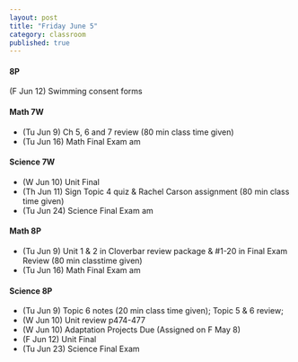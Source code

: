 ```yaml
---
layout: post
title: "Friday June 5"
category: classroom
published: true
---
```

#### 8P
(F Jun 12) Swimming consent forms 

#### Math 7W
* (Tu Jun 9) Ch 5, 6 and 7 review (80 min class time given)
* (Tu Jun 16) Math Final Exam am

#### Science 7W
* (W Jun 10) Unit Final
* (Th Jun 11) Sign Topic 4 quiz & Rachel Carson assignment (80 min class time given)
* (Tu Jun 24) Science Final Exam am

#### Math 8P
* (Tu Jun 9) Unit 1 & 2 in Cloverbar review package & #1-20 in Final Exam Review (80 min classtime given) 
* (Tu Jun 16) Math Final Exam am

#### Science 8P
* (Tu Jun 9) Topic 6 notes (20 min class time given); Topic 5 & 6 review; 
* (W Jun 10) Unit review p474-477
* (W Jun 10) Adaptation Projects Due (Assigned on F May 8)
* (F Jun 12) Unit Final
* (Tu Jun 23) Science Final Exam
